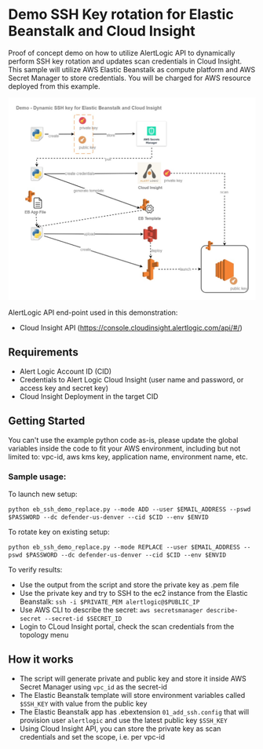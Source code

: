 # Demo SSH Key rotation for Elastic Beanstalk and Cloud Insight

Proof of concept demo on how to utilize AlertLogic API to dynamically perform SSH key rotation and updates scan credentials in Cloud Insight.
This sample will utilize AWS Elastic Beanstalk as compute platform and AWS Secret Manager to store credentials. You will be charged for AWS resource deployed from this example.

![architecture](docs/EB_scan_CI.jpg)

AlertLogic API end-point used in this demonstration:

* Cloud Insight API (https://console.cloudinsight.alertlogic.com/api/#/)

## Requirements
* Alert Logic Account ID (CID)
* Credentials to Alert Logic Cloud Insight (user name and password, or access key and secret key)
* Cloud Insight Deployment in the target CID

## Getting Started
You can't use the example python code as-is, please update the global variables inside the code to fit your AWS environment, including but not limited to: vpc-id, aws kms key, application name, environment name, etc.

### Sample usage:
To launch new setup:
```
python eb_ssh_demo_replace.py --mode ADD --user $EMAIL_ADDRESS --pswd $PASSWORD --dc defender-us-denver --cid $CID --env $ENVID
```

To rotate key on existing setup:
```
python eb_ssh_demo_replace.py --mode REPLACE --user $EMAIL_ADDRESS --pswd $PASSWORD --dc defender-us-denver --cid $CID --env $ENVID
```

To verify results:
* Use the output from the script and store the private key as .pem file
* Use the private key and try to SSH to the ec2 instance from the Elastic Beanstalk: `ssh -i $PRIVATE_PEM alertlogic@$PUBLIC_IP`
* Use AWS CLI to describe the secret: `aws secretsmanager describe-secret --secret-id $SECRET_ID`
* Login to CLoud Insight portal, check the scan credentials from the topology menu

## How it works
* The script will generate private and public key and store it inside AWS Secret Manager using `vpc_id` as the secret-id
* The Elastic Beanstalk template will store environment variables called `$SSH_KEY` with value from the public key
* The Elastic Beanstalk app has .ebextension `01_add_ssh.config` that will provision user `alertlogic` and use the latest public key `$SSH_KEY`
* Using Cloud Insight API, you can store the private key as scan credentials and set the scope, i.e. per vpc-id

